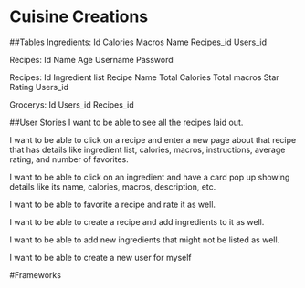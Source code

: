 # Cuisine Creations

##Tables
Ingredients:
Id
Calories
Macros
Name
Recipes_id
Users_id

Recipes:
Id
Name
Age
Username
Password

Recipes:
Id
Ingredient list
Recipe Name
Total Calories
Total macros
Star Rating
Users_id

Grocerys:
Id
Users_id
Recipes_id

##User Stories
I want to be able to see all the recipes laid out.

I want to be able to click on a recipe and enter a new page about that recipe that has details like ingredient list, calories, macros, instructions, average rating, and number of favorites. 

I want to be able to click on an ingredient and have a card pop up showing details like its name, calories, macros, description, etc.

I want to be able to favorite a recipe and rate it as well.

I want to be able to create a recipe and add ingredients to it as well. 

I want to be able to add new ingredients that might not be listed as well. 

I want to be able to create a new user for myself

#Frameworks

